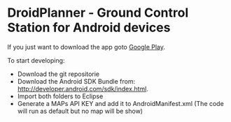 DroidPlanner - Ground Control Station for Android devices
==========
If you just want to download the app goto [Google Play](https://play.google.com/store/apps/details?id=com.droidplanner).

To start developing:
- Download the git repositorie
- Download the Android SDK Bundle from: http://developer.android.com/sdk/index.html.
- Import both folders to Eclipse
- Generate a MAPs API KEY and add it to AndroidManifest.xml (The code will run as default but no map will be show)
